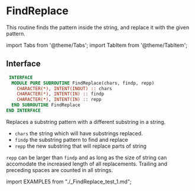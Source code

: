# FindReplace

This routine finds the pattern inside the string, and replace it with the given pattern.

import Tabs from '@theme/Tabs';
import TabItem from '@theme/TabItem';

## Interface

<Tabs>

<TabItem value="interface" label="܀ Interface" default>

```fortran
 INTERFACE
  MODULE PURE SUBROUTINE FindReplace(chars, findp, repp)
    CHARACTER(*), INTENT(INOUT) :: chars
    CHARACTER(*), INTENT(IN) :: findp
    CHARACTER(*), INTENT(IN) :: repp
  END SUBROUTINE FindReplace
END INTERFACE
```

Replaces a substring pattern with a different substring in a string.

- `chars` the string which will have substrings replaced.
- `findp` the substring pattern to find and replace
- `repp` the new substring that will replace parts of string

`repp` can be larger than `findp` and as long as the size of string can
accomodate the increased length of all replacements. Trailing and preceding
spaces are counted in all strings.

</TabItem>

<TabItem value="example" label="️܀ See example">

import EXAMPLE5 from "./_FindReplace_test_1.md";

<EXAMPLE5 />

</TabItem>

<TabItem value="close" label="↢ ">

</TabItem>
</Tabs>
